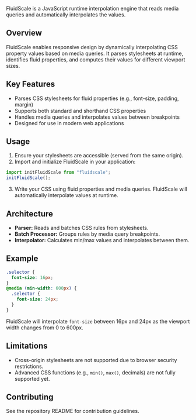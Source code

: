 FluidScale is a JavaScript runtime interpolation engine that reads media queries and automatically interpolates the values.

## Overview

FluidScale enables responsive design by dynamically interpolating CSS property values based on media queries. It parses stylesheets at runtime, identifies fluid properties, and computes their values for different viewport sizes.

## Key Features

- Parses CSS stylesheets for fluid properties (e.g., font-size, padding, margin)
- Supports both standard and shorthand CSS properties
- Handles media queries and interpolates values between breakpoints
- Designed for use in modern web applications

## Usage

1. Ensure your stylesheets are accessible (served from the same origin).
2. Import and initialize FluidScale in your application:

```js
import initFluidScale from "fluidscale";
initFluidScale();
```

3. Write your CSS using fluid properties and media queries. FluidScale will automatically interpolate values at runtime.

## Architecture

- **Parser:** Reads and batches CSS rules from stylesheets.
- **Batch Processor:** Groups rules by media query breakpoints.
- **Interpolator:** Calculates min/max values and interpolates between them.

## Example

```css
.selector {
  font-size: 16px;
}
@media (min-width: 600px) {
  .selector {
    font-size: 24px;
  }
}
```

FluidScale will interpolate `font-size` between 16px and 24px as the viewport width changes from 0 to 600px.

## Limitations

- Cross-origin stylesheets are not supported due to browser security restrictions.
- Advanced CSS functions (e.g., `min()`, `max()`, decimals) are not fully supported yet.

## Contributing

See the repository README for contribution guidelines.
